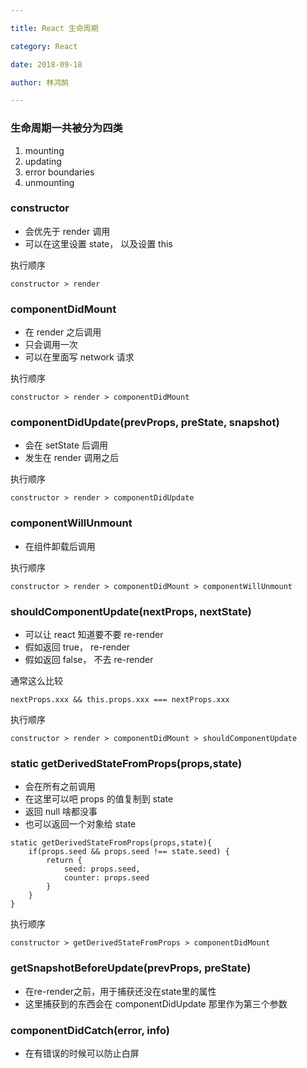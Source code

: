 ```yaml
---

title: React 生命周期

category: React

date: 2018-09-18

author: 林鸿鹄

---
```


### 生命周期一共被分为四类

1. mounting
2. updating
3. error boundaries
4. unmounting

### constructor
- 会优先于 render 调用
- 可以在这里设置 state， 以及设置 this

执行顺序

```
constructor > render
```

### componentDidMount
- 在 render 之后调用
- 只会调用一次
- 可以在里面写 network 请求

执行顺序

```
constructor > render > componentDidMount
```

### componentDidUpdate(prevProps, preState, snapshot)

- 会在 setState 后调用
- 发生在 render 调用之后


执行顺序


```
constructor > render > componentDidUpdate
```

### componentWillUnmount
- 在组件卸载后调用


执行顺序

```
constructor > render > componentDidMount > componentWillUnmount
```

### shouldComponentUpdate(nextProps, nextState) 
- 可以让 react 知道要不要 re-render
- 假如返回 true， re-render
- 假如返回 false， 不去 re-render

通常这么比较

```
nextProps.xxx && this.props.xxx === nextProps.xxx
```

执行顺序

```
constructor > render > componentDidMount > shouldComponentUpdate
```

### static getDerivedStateFromProps(props,state) 
- 会在所有之前调用
- 在这里可以吧 props 的值复制到 state
- 返回 null 啥都没事
- 也可以返回一个对象给 state

```
static getDerivedStateFromProps(props,state){
	if(props.seed && props.seed !== state.seed) {
		return {
			seed: props.seed,
			counter: props.seed
		}
	}
}
```

执行顺序

```
constructor > getDerivedStateFromProps > componentDidMount 
```


### getSnapshotBeforeUpdate(prevProps, preState)
- 在re-render之前，用于捕获还没在state里的属性
- 这里捕获到的东西会在 componentDidUpdate 那里作为第三个参数


### componentDidCatch(error, info)
- 在有错误的时候可以防止白屏
